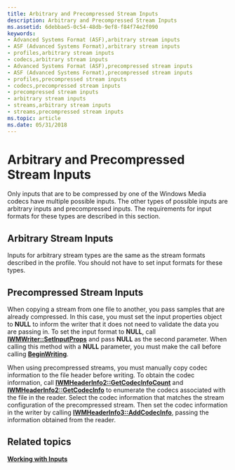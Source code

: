 ```yaml
---
title: Arbitrary and Precompressed Stream Inputs
description: Arbitrary and Precompressed Stream Inputs
ms.assetid: 6debbae5-0c54-48db-9ef8-f84f74e2f090
keywords:
- Advanced Systems Format (ASF),arbitrary stream inputs
- ASF (Advanced Systems Format),arbitrary stream inputs
- profiles,arbitrary stream inputs
- codecs,arbitrary stream inputs
- Advanced Systems Format (ASF),precompressed stream inputs
- ASF (Advanced Systems Format),precompressed stream inputs
- profiles,precompressed stream inputs
- codecs,precompressed stream inputs
- precompressed stream inputs
- arbitrary stream inputs
- streams,arbitrary stream inputs
- streams,precompressed stream inputs
ms.topic: article
ms.date: 05/31/2018
---
```


# Arbitrary and Precompressed Stream Inputs

Only inputs that are to be compressed by one of the Windows Media codecs have multiple possible inputs. The other types of possible inputs are arbitrary inputs and precompressed inputs. The requirements for input formats for these types are described in this section.

## Arbitrary Stream Inputs

Inputs for arbitrary stream types are the same as the stream formats described in the profile. You should not have to set input formats for these types.

## Precompressed Stream Inputs

When copying a stream from one file to another, you pass samples that are already compressed. In this case, you must set the input properties object to **NULL** to inform the writer that it does not need to validate the data you are passing in. To set the input format to **NULL**, call [**IWMWriter::SetInputProps**](/previous-versions/windows/desktop/api/Wmsdkidl/nf-wmsdkidl-iwmwriter-setinputprops) and pass **NULL** as the second parameter. When calling this method with a **NULL** parameter, you must make the call before calling [**BeginWriting**](/previous-versions/windows/desktop/api/Wmsdkidl/nf-wmsdkidl-iwmwriter-beginwriting).

When using precompressed streams, you must manually copy codec information to the file header before writing. To obtain the codec information, call [**IWMHeaderInfo2::GetCodecInfoCount**](/previous-versions/previous-versions/windows/desktop/api/Wmsdkidl/nf-wmsdkidl-iwmheaderinfo2-getcodecinfocount) and [**IWMHeaderInfo2::GetCodecInfo**](/previous-versions/windows/desktop/api/Wmsdkidl/nf-wmsdkidl-iwmheaderinfo2-getcodecinfo) to enumerate the codecs associated with the file in the reader. Select the codec information that matches the stream configuration of the precompressed stream. Then set the codec information in the writer by calling [**IWMHeaderInfo3::AddCodecInfo**](/previous-versions/windows/desktop/api/Wmsdkidl/nf-wmsdkidl-iwmheaderinfo3-addcodecinfo), passing the information obtained from the reader.

## Related topics

<dl> <dt>

[**Working with Inputs**](working-with-inputs.md)
</dt> </dl>

 

 





